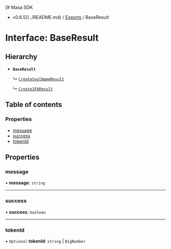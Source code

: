[# Masa SDK
 - v0.6.5](../README.md) / [Exports](../modules.md) / BaseResult

# Interface: BaseResult

## Hierarchy

- **`BaseResult`**

  ↳ [`CreateSoulNameResult`](CreateSoulNameResult.md)

  ↳ [`Create2FAResult`](Create2FAResult.md)

## Table of contents

### Properties

- [message](BaseResult.md#message)
- [success](BaseResult.md#success)
- [tokenId](BaseResult.md#tokenid)

## Properties

### message

• **message**: `string`

___

### success

• **success**: `boolean`

___

### tokenId

• `Optional` **tokenId**: `string` \| `BigNumber`
